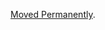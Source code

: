 <a href="/dubzzz/fast-check/tree/main/website/docs/configuration/custom-reports.md">Moved Permanently</a>.